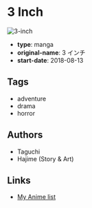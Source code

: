 # 3 Inch

![3-inch](https://cdn.myanimelist.net/images/manga/3/215365.jpg)

-   **type**: manga
-   **original-name**: 3 インチ
-   **start-date**: 2018-08-13

## Tags

-   adventure
-   drama
-   horror

## Authors

-   Taguchi
-   Hajime (Story & Art)

## Links

-   [My Anime list](https://myanimelist.net/manga/118006/3_Inch)
